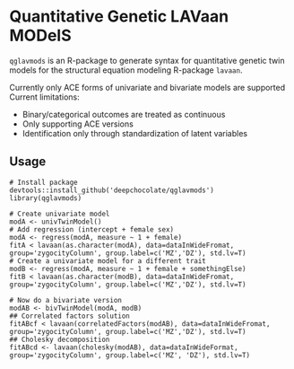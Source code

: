 # Quantitative Genetic LAVaan MODelS
`qglavmods` is an R-package to generate syntax for quantitative genetic
twin models for the structural equation modeling R-package `lavaan`.

Currently only ACE forms of univariate and bivariate models are supported
Current limitations:
- Binary/categorical outcomes are treated as continuous
- Only supporting ACE versions
- Identification only through standardization of latent variables
## Usage
```
# Install package
devtools::install_github('deepchocolate/qglavmods')
library(qglavmods)

# Create univariate model
modA <- univTwinModel()
# Add regression (intercept + female sex)
modA <- regress(modA, measure ~ 1 + female)
fitA < lavaan(as.character(modA), data=dataInWideFromat, group='zygocityColumn', group.label=c('MZ','DZ'), std.lv=T)
# Create a univariate model for a different trait
modB <- regress(modA, measure ~ 1 + female + somethingElse)
fitB < lavaan(as.character(modB), data=dataInWideFromat, group='zygocityColumn', group.label=c('MZ','DZ'), std.lv=T)

# Now do a bivariate version
modAB <- bivTwinModel(modA, modB)
## Correlated factors solution
fitABcf < lavaan(correlatedFactors(modAB), data=dataInWideFromat, group='zygocityColumn', group.label=c('MZ','DZ'), std.lv=T)
## Cholesky decomposition
fitABcd <- lavaan(cholesky(modAB), data=dataInWideFormat, group='zygocityColumn', group.label=c('MZ', 'DZ'), std.lv=T)
```
